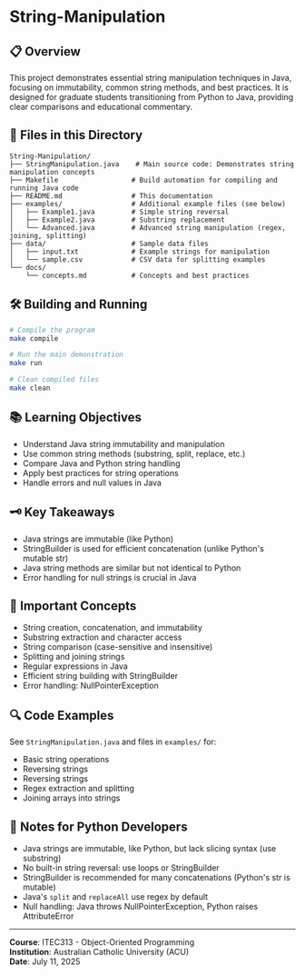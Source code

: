 # String-Manipulation

## 📋 Overview
This project demonstrates essential string manipulation techniques in Java, focusing on immutability, common string methods, and best practices. It is designed for graduate students transitioning from Python to Java, providing clear comparisons and educational commentary.

## 📁 Files in this Directory
```
String-Manipulation/
├── StringManipulation.java    # Main source code: Demonstrates string manipulation concepts
├── Makefile                  # Build automation for compiling and running Java code
├── README.md                 # This documentation
├── examples/                 # Additional example files (see below)
│   ├── Example1.java         # Simple string reversal
│   ├── Example2.java         # Substring replacement
│   └── Advanced.java         # Advanced string manipulation (regex, joining, splitting)
├── data/                     # Sample data files
│   ├── input.txt             # Example strings for manipulation
│   └── sample.csv            # CSV data for splitting examples
└── docs/
    └── concepts.md           # Concepts and best practices
```

## 🛠 Building and Running
```bash
# Compile the program
make compile

# Run the main demonstration
make run

# Clean compiled files
make clean
```

## 📚 Learning Objectives
- Understand Java string immutability and manipulation
- Use common string methods (substring, split, replace, etc.)
- Compare Java and Python string handling
- Apply best practices for string operations
- Handle errors and null values in Java

## 🗝️ Key Takeaways
- Java strings are immutable (like Python)
- StringBuilder is used for efficient concatenation (unlike Python's mutable str)
- Java string methods are similar but not identical to Python
- Error handling for null strings is crucial in Java

## 📖 Important Concepts
- String creation, concatenation, and immutability
- Substring extraction and character access
- String comparison (case-sensitive and insensitive)
- Splitting and joining strings
- Regular expressions in Java
- Efficient string building with StringBuilder
- Error handling: NullPointerException

## 🔍 Code Examples
See `StringManipulation.java` and files in `examples/` for:
- Basic string operations
- Reversing strings
- Reversing strings
- Regex extraction and splitting
- Joining arrays into strings

## 📝 Notes for Python Developers
- Java strings are immutable, like Python, but lack slicing syntax (use substring)
- No built-in string reversal: use loops or StringBuilder
- StringBuilder is recommended for many concatenations (Python's str is mutable)
- Java's `split` and `replaceAll` use regex by default
- Null handling: Java throws NullPointerException, Python raises AttributeError

---
**Course**: ITEC313 - Object-Oriented Programming  
**Institution**: Australian Catholic University (ACU)  
**Date**: July 11, 2025
